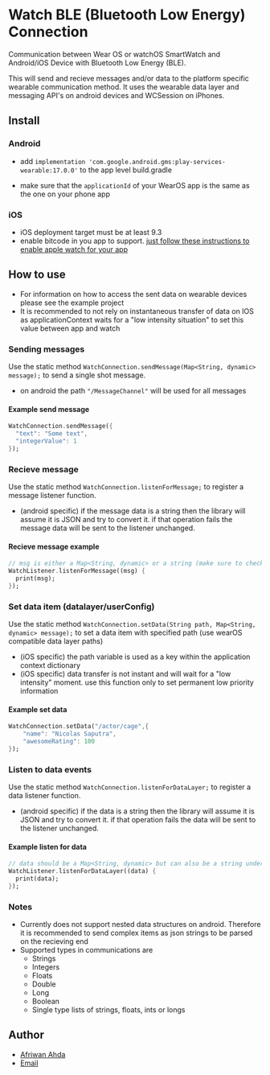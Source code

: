 # Watch BLE (Bluetooth Low Energy) Connection

Communication between Wear OS or watchOS SmartWatch and Android/iOS Device with Bluetooth Low Energy (BLE).

This will send and recieve messages and/or data to the platform specific wearable communication method. It uses the wearable data layer and messaging API's on android devices and WCSession on iPhones.

## Install

### Android

* add ```implementation 'com.google.android.gms:play-services-wearable:17.0.0'``` to the app level build.gradle

* make sure that the  ```applicationId``` of your WearOS app is the same as the one on your phone app

### iOS

* iOS deployment target must be at least 9.3
* enable bitcode in you app to support. [just follow these instructions to enable apple watch for your app](https://flutter.dev/docs/development/platform-integration/apple-watch)

## How to use

* For information on how to access the sent data on wearable devices please see the example project
* It is recommended to not rely on instantaneous transfer of data on IOS as applicationContext waits for a "low intensity situation" to set this value between app and watch

### Sending messages

Use the static method `WatchConnection.sendMessage(Map<String, dynamic> message);` to send a single shot message.

* on android the path `"/MessageChannel"` will be used for all messages

#### Example send message

```dart
WatchConnection.sendMessage({
  "text": "Some text",
  "integerValue": 1
});
```

### Recieve message

Use the static method `WatchConnection.listenForMessage;` to register a message listener function.

* (android specific) if the message data is a string then the library will assume it is JSON and try to convert it. if that operation fails the message data will be sent to the listener unchanged.

#### Recieve message example

```dart
// msg is either a Map<String, dynamic> or a string (make sure to check for that when using the library)
WatchListener.listenForMessage((msg) {
  print(msg);
});
```

### Set data item (datalayer/userConfig)

Use the static method `WatchConnection.setData(String path, Map<String, dynamic> message);` to set a data item with specified path (use wearOS compatible data layer paths)

* (iOS specific) the path variable is used as a key within the application context dictionary
* (iOS specific) data transfer is not instant and will wait for a "low intensity" moment. use this function only to set permanent low priority information

#### Example set data

```dart
WatchConnection.setData("/actor/cage",{
    "name": "Nicolas Saputra",
    "awesomeRating": 100
});
```

### Listen to data events

Use the static method `WatchConnection.listenForDataLayer;` to register a data listener function.

* (android specific) if the data is a string then the library will assume it is JSON and try to convert it. if that operation fails the data will be sent to the listener unchanged.
  
#### Example listen for data

```dart
// data should be a Map<String, dynamic> but can also be a string under exceptional circumstances
WatchListener.listenForDataLayer((data) {
  print(data);
});
```

### Notes

* Currently does not support nested data structures on android. Therefore it is recommended to send complex items as json strings to be parsed on the recieving end
* Supported types in communications are
  * Strings
  * Integers
  * Floats
  * Double
  * Long
  * Boolean
  * Single type lists of strings, floats, ints or longs

## Author

* [Afriwan Ahda](https://github.com/AfriwanAhda)
* [Email](mailto:afriwan.phys@gmail.com?subject=[GitHub]%20Flutter%Watch%20BLE%20Connection)
